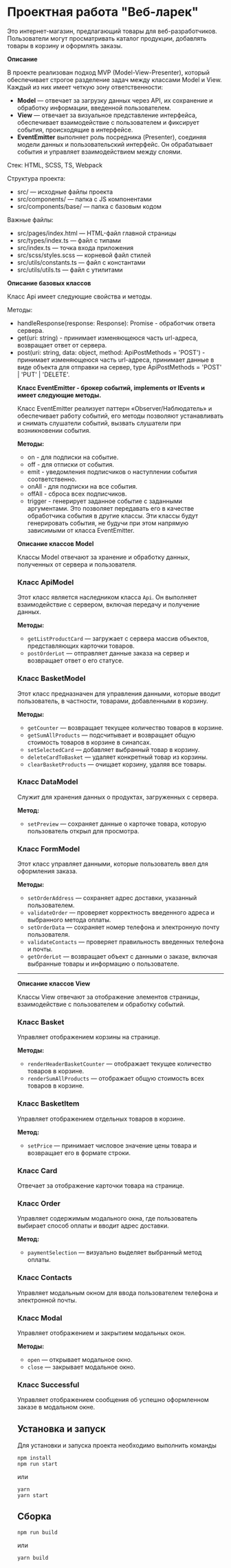 # Проектная работа "Веб-ларек"

Это интернет-магазин, предлагающий товары для веб-разработчиков. Пользователи могут просматривать каталог продукции, добавлять товары в корзину и оформлять заказы.  

**Описание**  

В проекте реализован подход MVP (Model-View-Presenter), который обеспечивает строгое разделение задач между классами Model и View. Каждый из них имеет четкую зону ответственности:  

- **Model** — отвечает за загрузку данных через API, их сохранение и обработку информации, введенной пользователем.  
- **View** — отвечает за визуальное представление интерфейса, обеспечивает взаимодействие с пользователем и фиксирует события, происходящие в интерфейсе.  
- **EventEmitter** выполняет роль посредника (Presenter), соединяя модели данных и пользовательский интерфейс. Он обрабатывает события и управляет взаимодействием между слоями.  

Стек: HTML, SCSS, TS, Webpack

Структура проекта:
- src/ — исходные файлы проекта
- src/components/ — папка с JS компонентами
- src/components/base/ — папка с базовым кодом

Важные файлы:
- src/pages/index.html — HTML-файл главной страницы
- src/types/index.ts — файл с типами
- src/index.ts — точка входа приложения
- src/scss/styles.scss — корневой файл стилей
- src/utils/constants.ts — файл с константами
- src/utils/utils.ts — файл с утилитами

**Описание базовых классов**

Класс Api имеет следующие свойства и методы.

Методы:

- handleResponse(response: Response): Promise<object> - обработчик ответа сервера.
- get(uri: string) - принимает изменяющеюся часть url-адреса, возвращает ответ от сервера.
- post(uri: string, data: object, method: ApiPostMethods = 'POST') - принимает изменяющеюся часть url-адреса, принимает данные в виде объекта для отправки на сервер, type ApiPostMethods = 'POST' | 'PUT' | 'DELETE'.



**Класс EventEmitter - брокер событий, implements от IEvents и имеет следующие методы.**

Класс EventEmitter реализует паттерн «Observer/Наблюдатель» и обеспечивает работу событий, его методы позволяют устанавливать и снимать слушатели событий, вызвать слушатели при возникновении события.

**Методы:**

- on - для подписки на событие.
- off - для отписки от события.
- emit - уведомления подписчиков о наступлении события соответственно.
- onAll - для подписки на все события.
- offAll - сброса всех подписчиков.
- trigger - генерирует заданное событие с заданными аргументами. Это позволяет передавать его в качестве обработчика события в другие классы. Эти классы будут генерировать события, не будучи при этом напрямую зависимыми от класса EventEmitter.


**Описание классов Model**  

Классы Model отвечают за хранение и обработку данных, полученных от сервера и пользователя.  

### **Класс ApiModel**  
Этот класс является наследником класса `Api`. Он выполняет взаимодействие с сервером, включая передачу и получение данных.  

**Методы:**  
- `getListProductCard` — загружает с сервера массив объектов, представляющих карточки товаров.  
- `postOrderLot` — отправляет данные заказа на сервер и возвращает ответ о его статусе.  

### **Класс BasketModel**  
Этот класс предназначен для управления данными, которые вводит пользователь, в частности, товарами, добавленными в корзину.  

**Методы:**  
- `getCounter` — возвращает текущее количество товаров в корзине.  
- `getSumAllProducts` — подсчитывает и возвращает общую стоимость товаров в корзине в синапсах.  
- `setSelectedCard` — добавляет выбранный товар в корзину.  
- `deleteCardToBasket` — удаляет конкретный товар из корзины.  
- `clearBasketProducts` — очищает корзину, удаляя все товары.  

### **Класс DataModel**  
Служит для хранения данных о продуктах, загруженных с сервера.  

**Метод:**  
- `setPreview` — сохраняет данные о карточке товара, которую пользователь открыл для просмотра.  

### **Класс FormModel**  
Этот класс управляет данными, которые пользователь ввел для оформления заказа.  

**Методы:**  
- `setOrderAddress` — сохраняет адрес доставки, указанный пользователем.  
- `validateOrder` — проверяет корректность введенного адреса и выбранного метода оплаты.  
- `setOrderData` — сохраняет номер телефона и электронную почту пользователя.  
- `validateContacts` — проверяет правильность введенных телефона и почты.  
- `getOrderLot` — возвращает объект с данными о заказе, включая выбранные товары и информацию о пользователе.  

---

**Описание классов View**  

Классы View отвечают за отображение элементов страницы, взаимодействие с пользователем и обработку событий.  

### **Класс Basket**  
Управляет отображением корзины на странице.  

**Методы:**  
- `renderHeaderBasketCounter` — отображает текущее количество товаров в корзине.  
- `renderSumAllProducts` — отображает общую стоимость всех товаров в корзине.  

### **Класс BasketItem**  
Управляет отображением отдельных товаров в корзине.  

**Метод:**  
- `setPrice` — принимает числовое значение цены товара и возвращает его в формате строки.  

### **Класс Card**  
Отвечает за отображение карточки товара на странице.  


### **Класс Order**  
Управляет содержимым модального окна, где пользователь выбирает способ оплаты и вводит адрес доставки.  

**Метод:**  
- `paymentSelection` — визуально выделяет выбранный метод оплаты.  

### **Класс Contacts**  
Управляет модальным окном для ввода пользователем телефона и электронной почты.  

### **Класс Modal**  
Управляет отображением и закрытием модальных окон.  

**Методы:**  
- `open` — открывает модальное окно.  
- `close` — закрывает модальное окно.  

### **Класс Successful**  
Управляет отображением сообщения об успешно оформленном заказе в модальном окне.



## Установка и запуск
Для установки и запуска проекта необходимо выполнить команды

```
npm install
npm run start
```

или

```
yarn
yarn start
```
## Сборка

```
npm run build
```

или

```
yarn build
```
